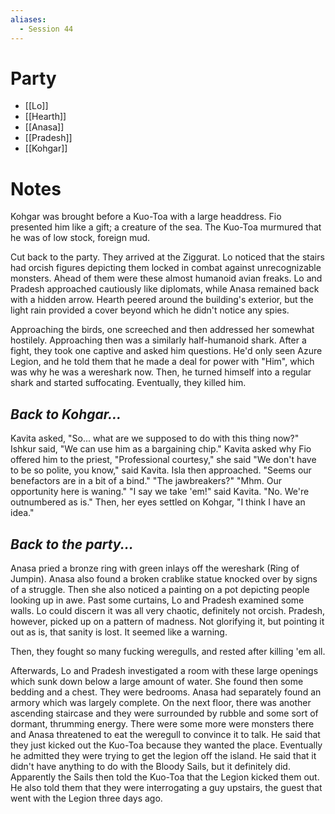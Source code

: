 ```yaml
---
aliases:
  - Session 44
---
```

# Party
- [[Lo]]
- [[Hearth]]
- [[Anasa]]
- [[Pradesh]]
- [[Kohgar]]
# Notes
Kohgar was brought before a Kuo-Toa with a large headdress. Fio presented him like a gift; a creature of the sea. The Kuo-Toa murmured that he was of low stock, foreign mud.

Cut back to the party. They arrived at the Ziggurat. Lo noticed that the stairs had orcish figures depicting them locked in combat against unrecognizable monsters. Ahead of them were these almost humanoid avian freaks. Lo and Pradesh approached cautiously like diplomats, while Anasa remained back with a hidden arrow. Hearth peered around the building's exterior, but the light rain provided a cover beyond which he didn't notice any spies.

Approaching the birds, one screeched and then addressed her somewhat hostilely. Approaching then was a similarly half-humanoid shark. After a fight, they took one captive and asked him questions. He'd only seen Azure Legion, and he told them that he made a deal for power with "Him", which was why he was a wereshark now. Then, he turned himself into a regular shark and started suffocating. Eventually, they killed him.
## *Back to Kohgar...*
Kavita asked, "So... what are we supposed to do with this thing now?"
Ishkur said, "We can use him as a bargaining chip."
Kavita asked why Fio offered him to the priest, "Professional courtesy," she said
"We don't have to be so polite, you know," said Kavita.
Isla then approached. "Seems our benefactors are in a bit of a bind."
"The jawbreakers?"
"Mhm. Our opportunity here is waning."
"I say we take 'em!" said Kavita.
"No. We're outnumbered as is." Then, her eyes settled on Kohgar, "I think I have an idea."
## *Back to the party...*
Anasa pried a bronze ring with green inlays off the wereshark (Ring of Jumpin). Anasa also found a broken crablike statue knocked over by signs of a struggle. Then she also noticed a painting on a pot depicting people looking up in awe. Past some curtains, Lo and Pradesh examined some walls. Lo could discern it was all very chaotic, definitely not orcish. Pradesh, however, picked up on a pattern of madness. Not glorifying it, but pointing it out as is, that sanity is lost. It seemed like a warning.

Then, they fought so many fucking weregulls, and rested after killing 'em all.

Afterwards, Lo and Pradesh investigated a room with these large openings which sunk down below a large amount of water. She found then some bedding and a chest. They were bedrooms. Anasa had separately found an armory which was largely complete. On the next floor, there was another ascending staircase and they were surrounded by rubble and some sort of dormant, thrumming energy. There were some more were monsters there and Anasa threatened to eat the weregull to convince it to talk. He said that they just kicked out the Kuo-Toa because they wanted the place. Eventually he admitted they were trying to get the legion off the island. He said that it didn't have anything to do with the Bloody Sails, but it definitely did. Apparently the Sails then told the Kuo-Toa that the Legion kicked them out. He also told them that they were interrogating a guy upstairs, the guest that went with the Legion three days ago.